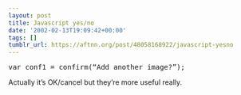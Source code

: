 ```yaml
---
layout: post
title: Javascript yes/no
date: '2002-02-13T19:09:42+00:00'
tags: []
tumblr_url: https://aftnn.org/post/48058168922/javascript-yesno
---
```

<p><tt>var conf1 = confirm(&ldquo;Add another image?&rdquo;);</tt></p>
<p>Actually it&rsquo;s OK/cancel but they&rsquo;re more useful really.</p>
